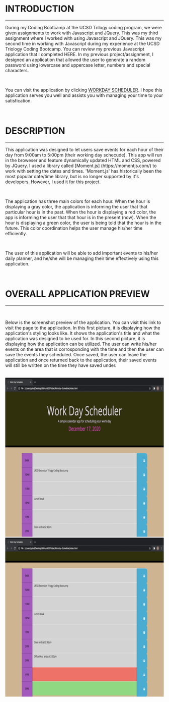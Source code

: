 <h1>INTRODUCTION</h1>
<hr>
<p>During my Coding Bootcamp at the UCSD Trilogy coding program, we were given assignments to work with Javascript and JQuery. This was my third assignment where I worked with using Javascript and JQuery. This was my second time in working with Javascript during my experience at the UCSD Triology Coding Bootcamp. You can review my previous Javascript application that I completed HERE. In my previous project/assignment, I designed an application that allowed the user to generate a random password using lowercase and uppercase letter, numbers and special characters.</p>
<br>

<p>You can visit the application by clicking <a href="https://guled06.github.io/Workday-Scheduler/">WORKDAY SCHEDULER</a>. I hope this application serves you well and assists you with managing your time to your satisfication.</p>
<br>

<h1>DESCRIPTION</h1>
<hr>
<p>This application was designed to let users save events for each hour of their day from 9:00am to 5:00pm (their working day schecude). This app will run in the broweser and feature dynamically updated HTML and CSS, powered by JQuery. I used a library called [Moment.js] (https://momentjs.com/) to work with setting the dates and times. 'Moment.js' has historically been the most popular date/time library, but is no longer supported by it's developers. However, I used it for this project.</p>
<br>

<p>The application has three main colors for each hour. When the hour is displaying a gray color, the application is informing the user that that particular hour is in the past. When the hour is displaying a red color, the app is informing the user that that hour is in the present (now). When the hour is displaying a green color, the user is being told that the hour is in the future. This color coordination helps the user manage his/her time efficiently.</p>
<br>
<p>The user of this application will be able to add important events to his/her daily planner, and he/she will be managing their time effectively using this application.</p>
<br>

<h1>OVERALL APPLICATION PREVIEW</h1>
<hr>
<br>

<p>Below is the screenshot preview of the application. You can visit this link to visit the page to the application. In this first picture, it is displaying how the application's styling looks like. It shows the application's title and what the application was designed to be used for. In this second picture, it is displaying how the application can be utilized. The user can write his/her events on the area that is corrosponding with the time and then the user can save the events they scheduled. Once saved, the user can leave the application and once returned back to the application, their saved events will still be written on the time they have saved under.</P>
<br>


<img src="./image-schedule/picture1.png">
<br>
<img src="./image-schedule/picture2.png">
